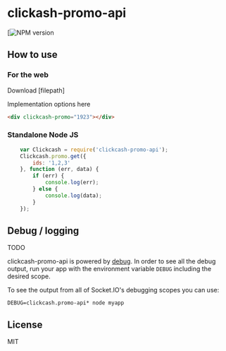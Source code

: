 ﻿# clickash-promo-api

[![NPM version](https://badge.fury.io/js/clickcash-promo-api.svg)


## How to use

### For the web

Download [filepath]

Implementation options here

```html
<div clickcash-promo="1923"></div>
```

### Standalone Node JS

```js
    var Clickcash = require('clickcash-promo-api');
    Clickcash.promo.get({
        ids: '1,2,3'
    }, function (err, data) {
        if (err) {
            console.log(err);
        } else {
            console.log(data);
        }        
    });
```

## Debug / logging

TODO

clickcash-promo-api is powered by [debug](http://github.com/visionmedia/debug).
In order to see all the debug output, run your app with the environment variable
`DEBUG` including the desired scope.

To see the output from all of Socket.IO's debugging scopes you can use:

```
DEBUG=clickcash.promo-api* node myapp
```

## License

MIT



